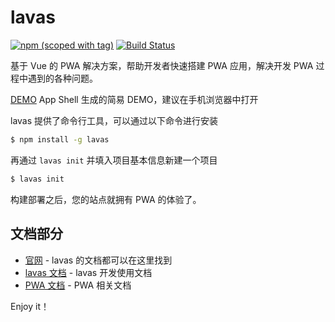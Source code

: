 lavas
=========

[![npm (scoped with tag)](https://img.shields.io/npm/v/lavas/lavas2.svg)]()
[![Build Status](https://travis-ci.org/lavas-project/lavas.svg?branch=dev-2.0)](https://travis-ci.org/lavas-project/lavas)

基于 Vue 的 PWA 解决方案，帮助开发者快速搭建 PWA 应用，解决开发 PWA 过程中遇到的各种问题。

[DEMO](https://lavas-project.github.io/lavas-demo/appshell/#/) App Shell 生成的简易 DEMO，建议在手机浏览器中打开

lavas 提供了命令行工具，可以通过以下命令进行安装

```bash
$ npm install -g lavas
```

再通过 `lavas init` 并填入项目基本信息新建一个项目

```bash
$ lavas init
```

构建部署之后，您的站点就拥有 PWA 的体验了。


## 文档部分

- [官网](https://lavas.baidu.com) - lavas 的文档都可以在这里找到
- [lavas 文档](https://lavas.baidu.com/guide) - lavas 开发使用文档
- [PWA 文档](https://lavas.baidu.com/doc) - PWA 相关文档


Enjoy it！
